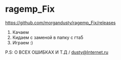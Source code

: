 # ragemp_Fix

https://github.com/morgandusty/ragemp_Fix/releases

1. Качаем
2. Кидаем с заменой в папку с гта5
3. Играем :)


P.S: О ВСЕХ ОШИБКАХ И Т.Д / dusty@Internet.ru
